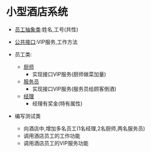 # 小型酒店系统

* [员工抽象类](https://github.com/L-sang/demo1/blob/master/hotel/Employee.java):姓名,工号(共性)
* [公共接口](https://github.com/L-sang/demo1/blob/master/hotel/VIP.java):VIP服务,工作方法 
* 员工类:
  * [厨师](https://github.com/L-sang/demo1/blob/master/hotel/ChuShi.java)
    * 实现接口VIP服务(厨师做菜加量)
  * [服务员](https://github.com/L-sang/demo1/blob/master/hotel/FuWuYuan.java)
    * 实现接口VIP服务(服务员给顾客倒酒)
  * [经理](https://github.com/L-sang/demo1/blob/master/hotel/JingLi.java)
    * 经理有奖金(特有属性)

* 编写测试类  
  * 向酒店中,增加多名员工(1名经理,2名厨师,两名服务员)  
  * 调用酒店员工的工作功能  
  * 调用酒店员工的VIP服务功能
